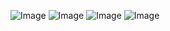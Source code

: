 ![Image](https://github.com/shullaw/nachos4/blob/main/docs/Project%204%20Protection%20Fall%202021-1.jpg)
![Image](https://github.com/shullaw/nachos4/blob/main/docs/Project%204%20Protection%20Fall%202021-2.jpg)
![Image](https://github.com/shullaw/nachos4/blob/main/docs/Project%204%20Protection%20Fall%202021-3.jpg)
![Image](https://github.com/shullaw/nachos4/blob/main/docs/Project%204%20Protection%20Fall%202021-4.jpg)
